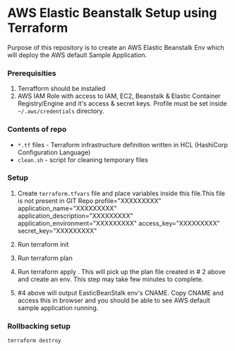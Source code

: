 # AWS Elastic Beanstalk Setup using Terraform

Purpose of this repository is to create an AWS Elastic Beanstalk Env which will deploy the AWS default Sample Application.

### Prerequisities

1) Terrafform should be installed 
2) AWS IAM Role with access to IAM, EC2, Beanstalk & Elastic Container Registry/Engine and it's access & secret keys. Profile must be set inside `~/.aws/credentials` directory.

### Contents of repo
 - ```*.tf``` files - Terraform infrastructure definition written in HCL (HashiCorp Configuration Language)
 - ```clean.sh``` - script for cleaning temporary files

### Setup

1. Create `terraform.tfvars`  file and place variables inside this file.This file is not present in GIT Repo
	profile="XXXXXXXXX"
	application_name="XXXXXXXXX"
	application_description="XXXXXXXXX"
	application_environment="XXXXXXXXX"
	access_key="XXXXXXXXX"
	secret_key="XXXXXXXXX"

2. Run terraform init
3. Run terraform plan
4. Run terraform apply . This will pick up the plan file created in # 2 above and create an env. This step may take few minutes to complete.
5. #4 above will output EasticBeanStalk env's CNAME. Copy CNAME and access this in browser and you should be able to see AWS default sample application running. 

### Rollbacking setup
```
terraform destroy
```


